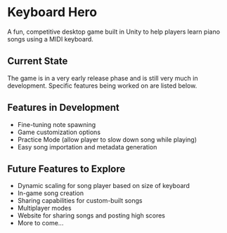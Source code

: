 # Keyboard Hero
A fun, competitive desktop game built in Unity to help players learn piano songs using a MIDI keyboard.

## Current State
The game is in a very early release phase and is still very much in development. Specific features being worked on are listed below.

## Features in Development
- Fine-tuning note spawning
- Game customization options
- Practice Mode (allow player to slow down song while playing)
- Easy song importation and metadata generation

## Future Features to Explore
- Dynamic scaling for song player based on size of keyboard
- In-game song creation
- Sharing capabilities for custom-built songs
- Multiplayer modes
- Website for sharing songs and posting high scores
- More to come...
